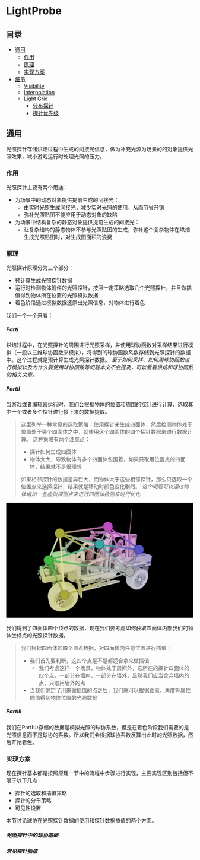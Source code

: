 # LightProbe

## 目录
+ [通用](#通用)
    + [作用](#作用)
    + [原理](#原理)
    + [实现方案](#实现方案)
+ [细节](#细节)
    + [Visibility](#visibility)
    + [Interpolation](#interpolation)
    + [Light Grid](#light-grid)
        + [分布探针](#分布探针)
        + [探针优先级](#探针优先级)

## 通用
光照探针存储烘焙过程中生成的间接光信息，做为补充光源为场景的的对象提供光照效果，减小游戏运行时处理光照的压力。

### 作用
光照探针主要有两个用途：
+ 为场景中的动态对象提供提前生成的间接光：
    + 由实时光照生成间接光，减少实时光照的使用，从而节省开销
    + 弥补光照贴图不能应用于动态对象的缺陷
+ 为场景中结构复杂的静态对象提供提前生成的间接光：
    + 让复杂结构的静态物体不参与光照贴图的生成，弥补这个复杂物体在烘焙生成光照贴图时，对生成图面积的浪费

### 原理
光照探针原理分为三个部分：
+ 预计算生成光照探针数据
+ 运行时检测物体附件的光照探针，按照一定策略选取几个光照探针，并且做插值得到物体所在位置的光照模拟数据
+ 着色阶段通过模拟数据还原出光照信息，对物体进行着色

我们一个一个来看：
##### PartⅠ
烘焙过程中，在光照探针的周围进行光照采样，并使用球协函数对采样结果进行模拟（一般以三维球协函数来模拟），将得到的球协函数系数存储到光照探针的数据中。这个过程就是预计算生成光照探针数据。
*至于如何采样、如何用球协函数进行模拟以及为什么要使用球协函数等问题本文不会提及，可以看看烘焙和球协函数的相关文章。*

##### PartⅡ
当游戏或者编辑器运行时，我们会根据物体的位置和周围的探针进行计算，选取其中一个或者多个探针进行接下来的数据提取。
>这里列举一种常见的选取策略：使用探针来生成四面体，然后检测物体处于位置处于哪个四面体之中，就使用这个四面体的四个探针数据来进行数据计算。
>这种策略有两个注意点：
>+ 探针如何生成四面体
>+ 物体太大，导致物体有多个四面体包围着，如果只取用位置点的四面体，结果就不是很理想
>
>如果相邻探针的数据差异巨大，而物体大于这些相邻探针，那么只选取一个位置点来选择探针，结果就是移动时颜色变化剧烈。
>   *这个问题可以通过物体增加一些虚拟探测点来进行四面体检测来进行优化*

![模型处于多个四面体中](./images/模型处于多个四面体中.jpg)

我们得到了四面体四个顶点的数据，现在我们要考虑如何获取四面体内部我们的物体坐标点的光照探针数据。
>我们根据四面体的四个顶点数据，对四面体内任意位置进行插值：
>+ 我们首先要判断，这四个点是不是都适合拿来做插值
>   + 我们考虑这样一个场景，物体处于房间外，它所在的探针四面体的四个点，一部分在墙内，一部分在墙外，显然我们应当舍弃墙内的点，只取用墙外的点
>+ 当我们确定了用来做插值的点之后，我们就可以根据距离、角度等属性插值得到物体位置的光照数据

##### PartⅢ
我们在PartⅠ中存储的数据是模拟光照的球协系数，但是在着色阶段我们需要的是光照信息而不是球协的系数。所以我们会根据球协系数反算出此时的光照数据，然后开始着色。

### 实现方案
现在探针基本都是按照原理一节中的流程中步骤进行实现，主要实现区别包括但不限于以下几点：
+ 探针的选取和插值策略
+ 探针的分布策略
+ 可见性设置

本节讨论球协在光照探针数据的使用和探针数据插值的两个方面。

##### 光照探针中的球协基础

##### 常见探针插值